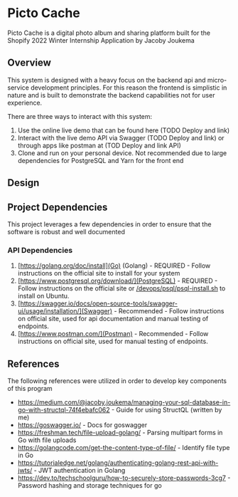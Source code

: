 # Picto Cache
Picto Cache is a digital photo album and sharing platform built for the Shopify 2022 Winter Internship Application by Jacoby Joukema

## Overview
This system is designed with a heavy focus on the backend api and micro-service development principles. For this reason the frontend is simplistic in nature and is built to demonstrate the backend capabilities not for user experience.

There are three ways to interact with this system:

1. Use the online live demo that can be found here (TODO Deploy and link)
2. Interact with the live demo API via Swagger (TODO Deploy and link) or through apps like postman at (TOD Deploy and link API)
3. Clone and run on your personal device. Not recommended due to large dependencies for PostgreSQL and Yarn for the front end

## Design

## Project Dependencies
This project leverages a few dependencies in order to ensure that the software is robust and well documented

### API Dependencies
1. [https://golang.org/doc/install](Go) (Golang) - REQUIRED - Follow instructions on the official site to install for your system
2. [https://www.postgresql.org/download/](PostgreSQL) - REQUIRED - Follow instructions on the official site or [/devops/psql/psql-install.sh](/devops/psql/psql-install.sh) to install on Ubuntu.
3. [https://swagger.io/docs/open-source-tools/swagger-ui/usage/installation/](Swagger) - Recommended - Follow instructions on official site, used for api documentation and manual testing of endpoints.
4. [https://www.postman.com/](Postman) - Recommended - Follow instructions on official site, used for manual testing of endpoints.

## References
The following references were utilized in order to develop key components of this program

- https://medium.com/@jacoby.joukema/managing-your-sql-database-in-go-with-structql-74f4ebafc062 - Guide for using StructQL (written by me)
- https://goswagger.io/ - Docs for goswagger
- https://freshman.tech/file-upload-golang/ - Parsing multipart forms in Go with file uploads
- https://golangcode.com/get-the-content-type-of-file/ - Identify file type in Go
- https://tutorialedge.net/golang/authenticating-golang-rest-api-with-jwts/ - JWT authentication in Golang
- https://dev.to/techschoolguru/how-to-securely-store-passwords-3cg7 - Password hashing and storage techniques for go

